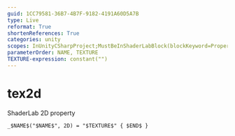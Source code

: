 ```yaml
---
guid: 1CC79581-36B7-4B7F-9182-4191A60D5A7B
type: Live
reformat: True
shortenReferences: True
categories: unity
scopes: InUnityCSharpProject;MustBeInShaderLabBlock(blockKeyword=Properties)
parameterOrder: NAME, TEXTURE
TEXTURE-expression: constant("")
---
```


# tex2d

ShaderLab 2D property

```
_$NAME$("$NAME$", 2D) = "$TEXTURE$" { $END$ }
```